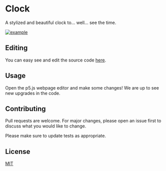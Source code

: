 # Clock
A stylized and beautiful clock to... well... see the time.

[![example](https://raw.githubusercontent.com/CatalaHD/Clock/master/assets/example.png)](https://catalahd.github.io/Clock/)

## Editing

You can easy see and edit the source code [here](https://editor.p5js.org/thecatalahd/sketches/gf_vssSWs).

## Usage

Open the p5.js webpage editor and make some changes! We are up to see new upgrades in the code.

## Contributing

Pull requests are welcome. For major changes, please open an issue first to discuss what you would like to change.

Please make sure to update tests as appropriate.

## License

[MIT](https://github.com/CatalaHD/Clock/blob/master/LICENSE)
